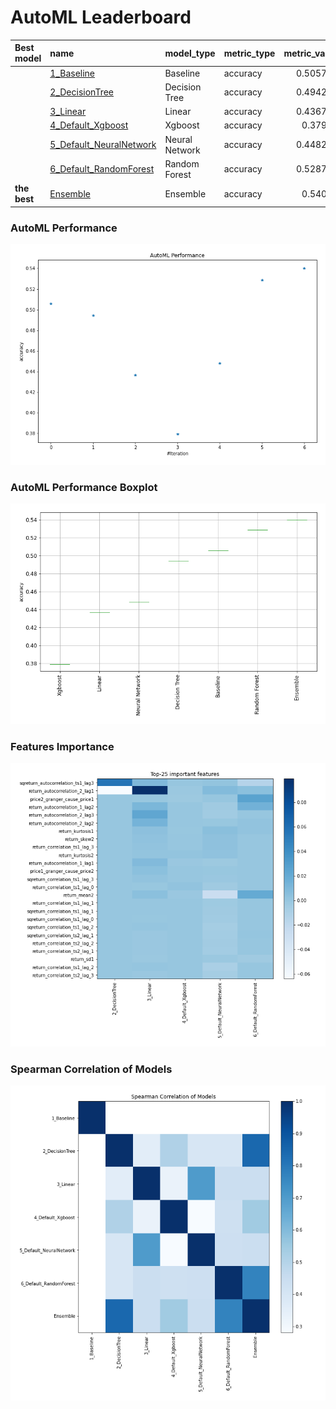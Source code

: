 # AutoML Leaderboard

| Best model   | name                                                         | model_type     | metric_type   |   metric_value |   train_time |
|:-------------|:-------------------------------------------------------------|:---------------|:--------------|---------------:|-------------:|
|              | [1_Baseline](1_Baseline/README.md)                           | Baseline       | accuracy      |       0.505747 |         1.41 |
|              | [2_DecisionTree](2_DecisionTree/README.md)                   | Decision Tree  | accuracy      |       0.494253 |         5.92 |
|              | [3_Linear](3_Linear/README.md)                               | Linear         | accuracy      |       0.436782 |         4.68 |
|              | [4_Default_Xgboost](4_Default_Xgboost/README.md)             | Xgboost        | accuracy      |       0.37931  |         5.34 |
|              | [5_Default_NeuralNetwork](5_Default_NeuralNetwork/README.md) | Neural Network | accuracy      |       0.448276 |         3.62 |
|              | [6_Default_RandomForest](6_Default_RandomForest/README.md)   | Random Forest  | accuracy      |       0.528736 |         9.93 |
| **the best** | [Ensemble](Ensemble/README.md)                               | Ensemble       | accuracy      |       0.54023  |         0.33 |

### AutoML Performance
![AutoML Performance](ldb_performance.png)

### AutoML Performance Boxplot
![AutoML Performance Boxplot](ldb_performance_boxplot.png)

### Features Importance
![features importance across models](features_heatmap.png)



### Spearman Correlation of Models
![models spearman correlation](correlation_heatmap.png)

